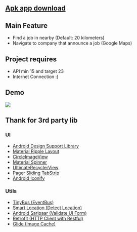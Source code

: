 ## <a href="https://github.com/weeravit/FindJob/raw/master/app/app-release.apk">Apk app download</a>

## Main Feature
- Find a job in nearby (Default: 20 kilometers)
- Navigate to company that announce a job (Google Maps)

## Project requires
- API min 15 and target 23
- Internet Connection :)

## Demo
<img src="https://raw.githubusercontent.com/weeravit/MyStories/master/MyStoriesApp.gif"/>

## Thank for 3rd party lib
### UI
- <a href="http://developer.android.com/tools/support-library/features.html#design">Android Design Support Library</a>
- <a href="https://github.com/balysv/material-ripple">Material Ripple Layout</a>
- <a href="https://github.com/hdodenhof/CircleImageView">CircleImageView</a>
- <a href="https://github.com/ganfra/MaterialSpinner">Material Spinner</a>
- <a href="https://github.com/cymcsg/UltimateRecyclerView">UltimateRecyclerView</a>
- <a href="https://github.com/jpardogo/PagerSlidingTabStrip">Pager Sliding TabStrip</a>
- <a href="https://github.com/JoanZapata/android-iconify">Android Iconify</a>

### Utils
- <a href="https://github.com/beworker/tinybus">TinyBus (EventBus)</a>
- <a href="https://github.com/mrmans0n/smart-location-lib">Smart Location (Detect Location)</a>
- <a href="https://github.com/ragunathjawahar/android-saripaar">Android Saripaar (Validate UI Form)</a>
- <a href="https://github.com/square/retrofit">Retrofit (HTTP Client with Restful)</a>
- <a href="https://github.com/bumptech/glide">Glide (Image Cache)</a>


